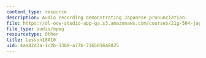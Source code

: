 ```yaml
---
content_type: resource
description: Audio recording demonstrating Japanese pronunciation.
file: https://ol-ocw-studio-app-qa.s3.amazonaws.com/courses/21g-504-japanese-iv-spring-2009/4aa82d3a1c2b33b9a77b7165016a8825_Lesson18A10.mp3
file_type: audio/mpeg
resourcetype: Other
title: Lesson18A10
uid: 4aa82d3a-1c2b-33b9-a77b-7165016a8825
---
```

